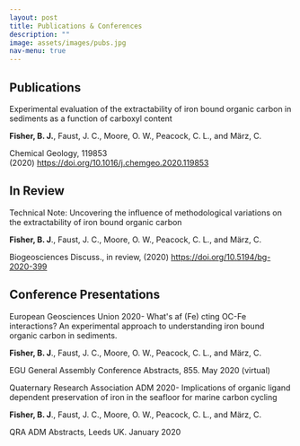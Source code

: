 ```yaml
---
layout: post
title: Publications & Conferences 
description: ""
image: assets/images/pubs.jpg
nav-menu: true
---
```

<h2>Publications</h2>
<p>Experimental evaluation of the extractability of iron bound organic carbon in sediments as a function of carboxyl content</p>
<p><strong>Fisher, B. J.</strong>, Faust, J. C., Moore, O. W., Peacock, C. L., and M&auml;rz, C.</p>
<p>Chemical Geology, 119853 (2020)&nbsp;<a title="Persistent link using digital object identifier" href="https://doi.org/10.1016/j.chemgeo.2020.119853" aria-label="Persistent link using digital object identifier">https://doi.org/10.1016/j.chemgeo.2020.119853</a></p>
<h2>In Review</h2>
<p>Technical Note: Uncovering the influence of methodological variations on the extractability of iron bound organic carbon</p>
<p><strong>Fisher, B. J</strong>., Faust, J. C., Moore, O. W., Peacock, C. L., and M&auml;rz, C.</p>
<p>Biogeosciences Discuss., in review, (2020) <a href="https://doi.org/10.5194/bg-2020-399">https://doi.org/10.5194/bg-2020-399</a></p>
<h2>Conference Presentations</h2>
<p>European Geosciences Union&nbsp;2020-&nbsp;What's af (Fe) cting OC-Fe interactions? An experimental approach to understanding iron bound organic carbon in sediments.</p>
<p><strong>Fisher, B. J</strong>., Faust, J. C., Moore, O. W., Peacock, C. L., and M&auml;rz, C.</p>
<p>EGU General Assembly Conference Abstracts, 855. May 2020 (virtual)</p>
<p>Quaternary Research Association ADM 2020-&nbsp;Implications of organic ligand dependent preservation of iron in the seafloor for marine carbon cycling</p>
<p><strong>Fisher, B. J</strong>., Faust, J. C., Moore, O. W., Peacock, C. L., and M&auml;rz, C.</p>
<p>QRA ADM Abstracts, Leeds UK. January 2020</p>
